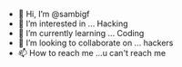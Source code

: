 - 👋 Hi, I’m @sambigf
- 👀 I’m interested in ... Hacking
- 🌱 I’m currently learning ... Coding
- 💞️ I’m looking to collaborate on ... hackers
- 📫 How to reach me ...u can't reach me

<!---
sambigf/sambigf is a ✨ special ✨ repository because its `README.md` (this file) appears on your GitHub profile.
You can click the Preview link to take a look at your changes.
--->
